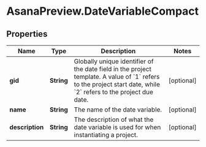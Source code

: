 # AsanaPreview.DateVariableCompact

## Properties
Name | Type | Description | Notes
------------ | ------------- | ------------- | -------------
**gid** | **String** | Globally unique identifier of the date field in the project template. A value of &#x60;1&#x60; refers to the project start date, while &#x60;2&#x60; refers to the project due date. | [optional] 
**name** | **String** | The name of the date variable. | [optional] 
**description** | **String** | The description of what the date variable is used for when instantiating a project. | [optional] 
